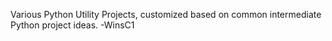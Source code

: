 Various Python Utility Projects, customized based on common intermediate Python project ideas.
-WinsC1
